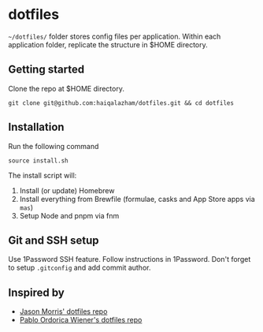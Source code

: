 # dotfiles

`~/dotfiles/` folder stores config files per application. Within each application folder, replicate the structure in $HOME directory.

## Getting started

Clone the repo at $HOME directory.

`git clone git@github.com:haiqalazham/dotfiles.git && cd dotfiles`

## Installation

Run the following command

`source install.sh`

The install script will:

1. Install (or update) Homebrew
2. Install everything from Brewfile (formulae, casks and App Store apps via `mas`)
3. Setup Node and pnpm via fnm

## Git and SSH setup

Use 1Password SSH feature. Follow instructions in 1Password. Don't forget to setup `.gitconfig` and add commit author.

## Inspired by

- [Jason Morris' dotfiles repo](https://github.com/jsnmrs/dotfiles/)
- [Pablo Ordorica Wiener's dotfiles repo](https://github.com/pablordoricaw/my-mac-setup/)